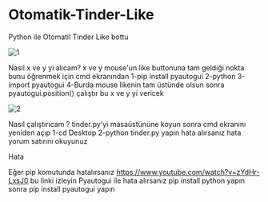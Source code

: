 # Otomatik-Tinder-Like
Python ile Otomatil Tinder Like bottu 

![1](https://user-images.githubusercontent.com/41691766/109368897-b8cb3d00-78ab-11eb-8a82-6c5600fe9cbe.png)

Nasıl x ve y yi alıcam?
x ve y mouse'un like buttonuna tam geldiği nokta bunu öğrenmek için 
cmd ekranından
1-pip install pyautogui
2-python
3-import pyautogui
4-Burda mouse likenin tam üstünde olsun sonra pyautogui.position() çalıştır bu x ve y yi vericek

![2](https://user-images.githubusercontent.com/41691766/109368898-b963d380-78ab-11eb-8ba9-616eb22f1456.png)

Nasıl çalıştırıcam ?
tinder.py'yi masaüstününe koyun sonra cmd ekranını yeniden açıp
1-cd Desktop 
2-python tinder.py yapın hata alırsanız hata yorum satırını okuyunuz

Hata 

Eğer pip komutunda hatalırsanız https://www.youtube.com/watch?v=zYdHr-LxsJ0 bu linki izleyin
Pyautogui ile hata alırsanız pip install python yapın sonra pip install pyautogui yapın
